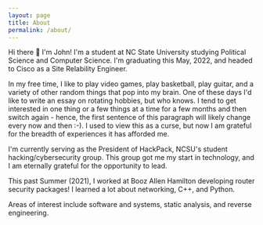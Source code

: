 ```yaml
---
layout: page
title: About
permalink: /about/
---
```


Hi there 👋 I'm John!
I'm a student at NC State University studying Political Science and Computer Science. I'm graduating this May, 2022, and headed to Cisco as a Site Relability Engineer.

In my free time, I like to play video games, play basketball, play guitar, and a variety of other random things that pop into my brain. One of these days I'd like to write an essay on rotating hobbies, but who knows. I tend to get interested in one thing or a few things at a time for a few months and then switch again - hence, the first sentence of this paragraph will likely change every now and then :-). I used to view this as a curse, but now I am grateful for the breadth of experiences it has afforded me.

I'm currently serving as the President of HackPack, NCSU's student hacking/cybersecurity group. This group got me my start in technology, and I am eternally grateful for the opportunity to lead.

This past Summer (2021), I worked at Booz Allen Hamilton developing router security packages! I learned a lot about networking, C++, and Python.

Areas of interest include software and systems, static analysis, and reverse engineering.
